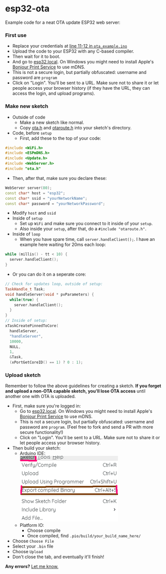 # esp32-ota
Example code for a neat OTA update ESP32 web server:
### First use
- Replace your credentials at [line 11-12 in `ota_example.ino`](/ota_example/ota_example.ino#L11-L12)
- Upload the code to your ESP32 with any C-based compiler.
- Then wait for it to boot.  
- And go to [esp32.local](http://esp32.local/). On Windows you might need to install Apple's [Bonjour Print Service](https://support.apple.com/kb/DL999) to use mDNS.
- This is not a secure login, but partially obfuscated: username and password are `program`
- Click on "Login". You'll be sent to a URL. Make sure not to share it or let people access your browser history (if they have the URL, they can access the login, and upload programs).
### Make new sketch
- Outside of code
  - Make a new sketch like normal.
  - Copy [ota.h](/ota_example/ota.h) and [otaroute.h](/ota_example/otaroute.h) into your sketch's directory.
- Code, before `setup`
  - First, add these to the top of your code:
```c++
#include <WiFi.h>
#include <ESPmDNS.h>
#include <Update.h>
#include <WebServer.h>
#include "ota.h"
```
  - Then, after that, make sure you declare these:
```c++
WebServer server(80);
const char* host = "esp32";
const char* ssid = "yourNetworkName";
const char* password = "yourNetworkPassword";
```
  - Modify `host` and `ssid`
- Inside of `setup`
  - Set up `WiFi` and make sure you connect to it inside of your `setup`.
  - Also inside your `setup`, after that, do a `#include "otaroute.h"`.
- Inside of `loop`
  - When you have spare time, call `server.handleClient();`. I have an example here waiting for 20ms each loop:
```c++
while (millis() - tt < 10) {
  server.handleClient();
}
```
  - Or you can do it on a seperate core:
```c++
// Check for updates loop, outside of setup:
TaskHandle_t Task;
void handleServer(void * pvParameters) {
  while(true) {
    server.handleClient();
  }
}
// Inside of setup:
xTaskCreatePinnedToCore(
  handleServer,
  "handleServer",
  10000,
  NULL,
  1,
  &Task,
  (xPortGetCoreID() == 1) ? 0 : 1);
```
### Upload sketch
Remember to follow the above guidelines for creating a sketch. **If you forget and upload a non-OTA capable sketch, you'll lose OTA access** until another one with OTA is uploaded.
- First, make sure you're logged in:
  - Go to [esp32.local](http://esp32.local/). On Windows you might need to install Apple's [Bonjour Print Service](https://support.apple.com/kb/DL999) to use mDNS.
  - This is not a secure login, but partially obfuscated: username and password are `program`. (Feel free to fork and send a PR with more secure functionality!)
  - Click on "Login". You'll be sent to a URL. Make sure not to share it or let people access your browser history.
- Then build your sketch:
  - Arduino IDE:  
![Choose Sketch, then Export compiled binary](/exportbin.png)
  - Platform IO:
    - Choose compile
    - Once compiled, find `.pio/build/your_build_name_here/`
- Choose `Choose File`
- Select your `.bin` file
- Choose `Upload`
- Don't close the tab, and eventually it'll finish!

**Any errors?** [Let me know.](https://github.com/KTibow/esp32-ota/issues/new)
